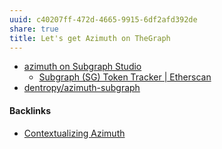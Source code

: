 ```yaml
---
uuid: c40207ff-472d-4665-9915-6df2afd392de
share: true
title: Let's get Azimuth on TheGraph
---
```

* [azimuth on Subgraph Studio](https://thegraph.com/studio/subgraph/azimuth/)
	* [Subgraph (SG) Token Tracker | Etherscan](https://etherscan.io/token/0x24e36639b3a3aaa9c928a8a6f12d34f942f1ab67?a=71968901578036456254557234817353942547360188535899627255178822577306751067208)
* [dentropy/azimuth-subgraph](https://github.com/dentropy/azimuth-subgraph)

#### Backlinks

* [Contextualizing Azimuth](/b11a89f3-29d0-4a6f-a0a7-6e34675b52e6)